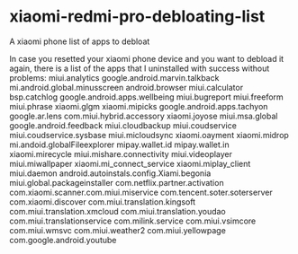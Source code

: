 # xiaomi-redmi-pro-debloating-list
A xiaomi phone list of apps to debloat

In case you resetted your xiaomi phone device and you want to debload it again, there is a list of the apps that I uninstalled with success without problems:
miui.analytics
google.android.marvin.talkback
mi.android.global.minusscreen
android.browser
miui.calculator
bsp.catchlog
google.android.apps.wellbeing
miui.bugreport
miui.freeform
miui.phrase
xiaomi.glgm
xiaomi.mipicks
google.android.apps.tachyon
google.ar.lens
com.miui.hybrid.accessory
xiaomi.joyose
miui.msa.global
google.android.feedback
miui.cloudbackup
miui.coudservice
miui.coudservice.sysbase
miui.micloudsync
xiaomi.oayment
xiaomi.midrop
mi.andoid.globalFileexplorer
mipay.wallet.id
mipay.wallet.in
xiaomi.mirecycle
miui.mishare.connectivity
miui.videoplayer
miui.miwallpaper
xiaomi.mi_connect_service
xiaomi.miplay_client
miui.daemon
android.autoinstals.config.Xiami.begonia
miui.global.packageinstaller
com.netflix.partner.activation
com.xiaomi.scanner.com.miui.miservice
com.tencent.soter.soterserver
com.xiaomi.discover
com.miui.translation.kingsoft
com.miui.translation.xmcloud
com.miui.translation.youdao
com.miui.translationservice
com.milink.service
com.miui.vsimcore
com.miui.wmsvc
com.miui.weather2
com.miui.yellowpage
com.google.android.youtube

